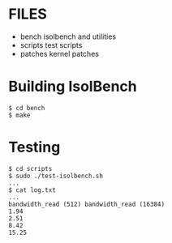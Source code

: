 
# FILES

* bench		isolbench and utilities
* scripts	test scripts
* patches	kernel patches

# Building IsolBench 

```
$ cd bench
$ make 

```

# Testing

```
$ cd scripts
$ sudo ./test-isolbench.sh
...
$ cat log.txt
...
bandwidth_read (512) bandwidth_read (16384)
1.94
2.51
8.42
15.25

